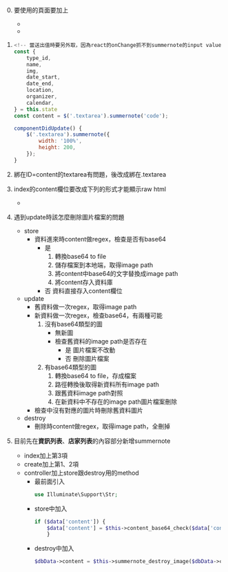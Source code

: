 0. 要使用的頁面要加上
    * <link rel="stylesheet" href="{{ asset('css/summernote.min.css') }}">
    * <script src="{{ asset('js/summernote.min.js') }}"></script>
1. 
    ```js
    <!-- 當送出值時要另外取，因為react的onChange抓不到summernote的input value -->
    const {
        type_id,
        name,
        img,
        date_start,
        date_end,
        location,
        organizer,
        calendar,
    } = this.state
    const content = $('.textarea').summernote('code');

    componentDidUpdate() {
        $('.textarea').summernote({
            width: '100%',
            height: 200,
        });
    }
    ```
2. 綁在ID=content的textarea有問題，後改成綁在.textarea
3. index的content欄位要改成下列的形式才能顯示raw html
    * <td dangerouslySetInnerHTML={{__html: data.content}}></td>
4. 遇到update時該怎麼刪除圖片檔案的問題
    * store
        - 資料進來時content做regex，檢查是否有base64
            * 是
                1. 轉換base64 to file
                2. 儲存檔案到本地端，取得image path
                3. 將content中base64的文字替換成image path
                4. 將content存入資料庫
            * 否 資料直接存入content欄位
    * update
        - 舊資料做一次regex，取得image path
        - 新資料做一次regex，檢查base64，有兩種可能
            1. 沒有base64類型的圖
                * 無新圖
                * 檢查舊資料的image path是否存在
                    * 是 圖片檔案不改動
                    * 否 刪除圖片檔案
            2. 有base64類型的圖
                1. 轉換base64 to file，存成檔案
                2. 路徑轉換後取得新資料所有image path
                3. 跟舊資料image path對照
                4. 在新資料中不存在的image path圖片檔案刪除
        - 檢查中沒有對應的圖片時刪除舊資料圖片
    * destroy
        - 刪除時content做regex，取得image path，全刪掉



5. 目前先在**資訊列表**、**店家列表**的內容部分新增summernote
    * index加上第3項
    * create加上第1、2項
    * controller加上store跟destroy用的method
        - 最前面引入
            ```php
            use Illuminate\Support\Str;
            ```
        - store中加入
            ```php
            if ($data['content']) {
                $data['content'] = $this->content_base64_check($data['content']);
                }
            ```
        - destroy中加入
            ```php
            $dbData->content = $this->summernote_destroy_image($dbData->content);
            ```






